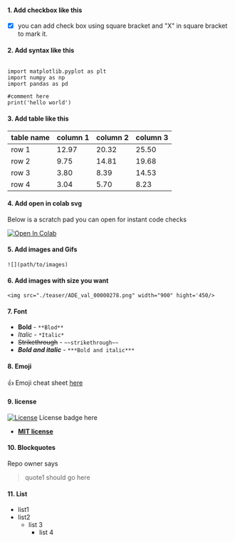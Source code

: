 #### 1. Add checkbox like this
- [X] you can add check box using square bracket and "X" in square bracket to mark it.

#### 2. Add syntax like this

```

import matplotlib.pyplot as plt
import numpy as np
import pandas as pd

#comment here
print('hello world')
```

#### 3. Add table like this
|table name|column 1|column 2|column 3|
|---|---|---|---|
|row 1|12.97|20.32|25.50|
|row 2|9.75|14.81|19.68|
|row 3|3.80|8.39|14.53|
|row 4|3.04|5.70|8.23|

#### 4. Add open in colab svg
Below is a scratch pad you can open for instant code checks

[![Open In Colab](https://colab.research.google.com/assets/colab-badge.svg)](https://colab.research.google.com/notebooks/empty.ipynb)

#### 5. Add images and Gifs
```![](path/to/images)```

#### 6. Add images with size you want 
```<img src="./teaser/ADE_val_00000278.png" width="900" hight='450/>```

#### 7. Font
- **Bold** - `**Blod**`
- *Italic* - `*Italic*`
- ~~Strikethrough~~ - `~~strikethrough~~`
- ***Bold and italic*** - `***Bold and italic***`

#### 8. Emoji
:+1:  Emoji cheat sheet [here](https://www.webfx.com/tools/emoji-cheat-sheet/)

#### 9. license

[![License](http://img.shields.io/:license-mit-blue.svg?style=flat-square)](http://badges.mit-license.org) License badge here

- **[MIT license](http://opensource.org/licenses/mit-license.php)**

#### 10. Blockquotes
Repo owner says 
  > quote1 should go here


#### 11. List
- list1
- list2
   - list 3
      - list 4
